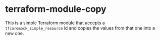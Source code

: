 # terraform-module-copy
This is a simple Terraform module that accepts a `tfcoremock_simple_resource` id and copies the values from that one into a new one.
